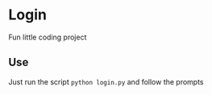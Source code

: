 # Login
Fun little coding project
## Use
Just run the script `python login.py` and follow the prompts
